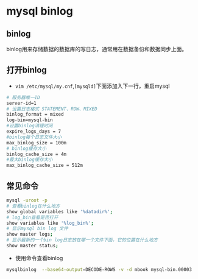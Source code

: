 # mysql binlog

## binlog 

binlog用来存储数据的数据库的写日志，通常用在数据备份和数据同步上面。

## 打开binlog 

* ``vim /etc/mysql/my.cnf``,``[mysqld]``下面添加入下一行，重启mysql

```bash 
# 服务器唯一ID
server-id=1   
# 设置日志格式 STATEMENT、ROW、MIXED 
binlog_format = mixed
log-bin=mysql-bin
#设置binlog清理时间
expire_logs_days = 7
#binlog每个日志文件大小
max_binlog_size = 100m
# binlog缓存大小
binlog_cache_size = 4m
#最大binlog缓存大小
max_binlog_cache_size = 512m
```


## 常见命令

```bash 
mysql -uroot -p 
# 查看binlog在什么地方
show global variables like '%datadir%';
# log_bin查看是否打开
show variables like '%log_bin%';
# 显示mysql bin log 文件
show master logs;
# 显示最新的一个bin log日志放在哪一个文件下面，它的位置在什么地方
show master status;

```

* 使用命令查看binlog 

```bash 
mysqlbinlog  --base64-output=DECODE-ROWS -v -d mbook mysql-bin.00003 
```




